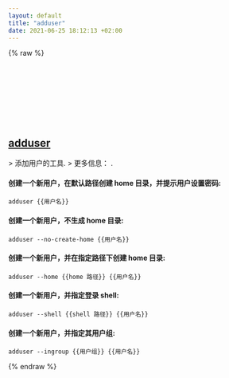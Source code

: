 ```yaml
---
layout: default
title: "adduser"
date: 2021-06-25 18:12:13 +02:00
---
```

{% raw %}
<h2 id="adduser">
  <a href="/zh/linux/adduser.html">adduser</a> <a href="#adduser"><svg class="icon">
    <use href="/assets/images/unicode_sprite.svg#link" />
  </svg></a>
</h2>
> 添加用户的工具.
> 更多信息： <https://manpages.debian.org/latest/adduser/adduser.html>.

#### 创建一个新用户，在默认路径创建 home 目录，并提示用户设置密码:
```shell
adduser {{用户名}}
```
#### 创建一个新用户，不生成 home 目录:
```shell
adduser --no-create-home {{用户名}}
```
#### 创建一个新用户，并在指定路径下创建 home 目录:
```shell
adduser --home {{home 路径}} {{用户名}}
```
#### 创建一个新用户，并指定登录 shell:
```shell
adduser --shell {{shell 路径}} {{用户名}}
```
#### 创建一个新用户，并指定其用户组:
```shell
adduser --ingroup {{用户组}} {{用户名}}
```
{% endraw %}